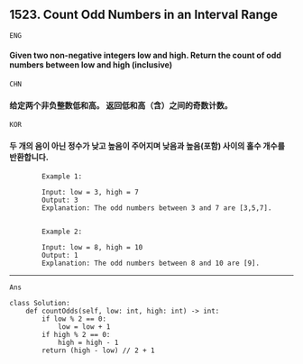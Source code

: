 ## 1523. Count Odd Numbers in an Interval Range

`ENG`
#### Given two non-negative integers low and high. Return the count of odd numbers between low and high (inclusive)

`CHN`
#### 给定两个非负整数低和高。 返回低和高（含）之间的奇数计数。

`KOR`
#### 두 개의 음이 아닌 정수가 낮고 높음이 주어지며 낮음과 높음(포함) 사이의 홀수 개수를 반환합니다.

            Example 1:

            Input: low = 3, high = 7
            Output: 3
            Explanation: The odd numbers between 3 and 7 are [3,5,7].
            
            
            Example 2:

            Input: low = 8, high = 10
            Output: 1
            Explanation: The odd numbers between 8 and 10 are [9].


---
`Ans`

```python3
class Solution:
    def countOdds(self, low: int, high: int) -> int:
        if low % 2 == 0:
            low = low + 1
        if high % 2 == 0:
            high = high - 1
        return (high - low) // 2 + 1
```        
      
